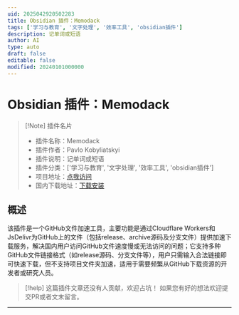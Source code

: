 ```yaml
---
uid: 2025042920502283
title: Obsidian 插件：Memodack
tags: ['学习与教育', '文字处理', '效率工具', 'obsidian插件']
description: 记单词或短语
author: AI
type: auto
draft: false
editable: false
modified: 20240101000000
---
```


# Obsidian 插件：Memodack

> [!Note] 插件名片
> - 插件名称：Memodack
> - 插件作者：Pavlo Kobyliatskyi
> - 插件说明：记单词或短语
> - 插件分类：['学习与教育', '文字处理', '效率工具', 'obsidian插件']
> - 项目地址：[点我访问](https://github.com/pavlokobyliatskyi/obsidian-memodack-plugin)
> - 国内下载地址：[下载安装](https://pkmer.cn/products/plugin/pluginMarket/?memodack)




## 概述

该插件是一个GitHub文件加速工具，主要功能是通过Cloudflare Workers和JsDelivr为GitHub上的文件（包括release、archive源码及分支文件）提供加速下载服务，解决国内用户访问GitHub文件速度慢或无法访问的问题；它支持多种GitHub文件链接格式（如release源码、分支文件等），用户只需输入合法链接即可快速下载，但不支持项目文件夹加速，适用于需要频繁从GitHub下载资源的开发者或研究人员。


> [!help] 
> 这篇插件文章还没有人贡献，欢迎占坑！
> 如果您有好的想法欢迎提交PR或者文末留言。
> 

---



